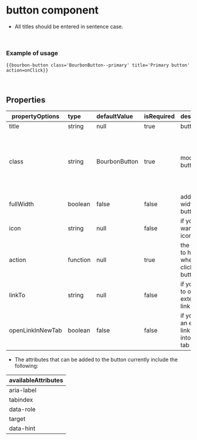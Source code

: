 
# button component

- All titles should be entered in sentence case.

&nbsp;

### Example of usage
```
{{bourbon-button class='BourbonButton--primary' title='Primary button' action=onClick}}
```
&nbsp;

## Properties
| propertyOptions | type | defaultValue | isRequired | description | options |
|----------|:----------|:--------------|:------------|:-------------|:------|
| title | string | null | true | button title ||
| class | string| BourbonButton | true | modifies button type| BourbonButton--primary, BourbonButton--secondary, BourbonButton--disabled, BourbonButton--rounded |
| fullWidth | boolean | false| false| add 100% width for button||
| icon | string | null| false| if you wanted an icon button ||
| action | function | null | true | the action to happen when clicking the button||
| linkTo | string | null | false | if you want to open an external link ||
| openLinkInNewTab | boolean | false | false | if you want an external link to open into a new tab ||

- The attributes that can be added to the button currently include the following:

| availableAttributes |
|----------|
| aria-label |
| tabindex |
| data-role |
| target |
| data-hint |
